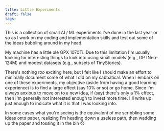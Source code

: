 ```yaml
---
title: Little Experiments
draft: false
tags:
---
```

This is a collection of small AI / ML experiments I've done in the last year or so as I work on my coding and implementation skills and test out some of the ideas bubbling around in my head.

My machine has a little ole GPX 1070Ti. Due to this limitation I'm usually looking for interesting things to look into using small models (e.g., GPTNeo-124M) and modest datasets (e.g., subsets of TinyStories).

There's nothing *too* exciting here, but I felt like I should make an effort to minimally document some of what I did on my sabbatical. When I embark on one of these experiments, my objective (aside from having a good learning experience) is to find a large effect (say 10% or so) or go home. Since I'm always anxious to move on to a new idea, if (say) there's only a 1% effect, then I'm generally not interested enough to invest more time. I'll write up just enough to indicate what it is that I was looking into.

In some cases what you're seeing is the equivalent of me scribbling some ideas onto paper, realizing I'm heading down a useless path, then wadding up the paper and tossing it in the bin  😞